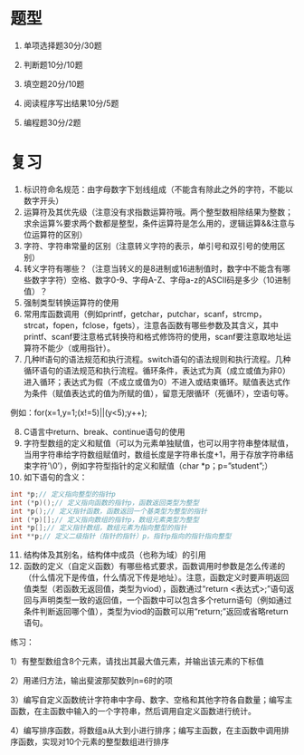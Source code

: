 # 题型

1. 单项选择题30分/30题

2. 判断题10分/10题

3. 填空题20分/10题

4. 阅读程序写出结果10分/5题

5. 编程题30分/2题

# 复习



1) 标识符命名规范：由字母数字下划线组成（不能含有除此之外的字符，不能以数字开头）
2) 运算符及其优先级（注意没有求指数运算符哦。两个整型数相除结果为整数；求余运算%要求两个数都是整型，条件运算符是怎么用的，逻辑运算&&注意与位运算符的区别）
3) 字符、字符串常量的区别（注意转义字符的表示，单引号和双引号的使用区别）
4) 转义字符有哪些？（注意当转义的是8进制或16进制值时，数字中不能含有哪些数字字符）空格、数字0-9、字母A-Z、字母a-z的ASCII码是多少（10进制值）？
5) 强制类型转换运算符的使用
6) 常用库函数调用（例如printf，getchar，putchar，scanf，strcmp，strcat，fopen，fclose，fgets），注意各函数有哪些参数及其含义，其中printf、scanf要注意格式转换符和格式修饰符的使用，scanf要注意取地址运算符不能少（或用指针）。
7) 几种If语句的语法规范和执行流程。switch语句的语法规则和执行流程。几种循环语句的语法规范和执行流程。循环条件，表达式为真（成立或值为非0）进入循环；表达式为假（不成立或值为0）不进入或结束循环。赋值表达式作为条件（赋值表达式的值为所赋的值），留意无限循环（死循环），空语句等。

例如：for(x=1,y=1;(x!=5)||(y<5);y++);

8) C语言中return、break、continue语句的使用
9) 字符型数组的定义和赋值（可以为元素单独赋值，也可以用字符串整体赋值，当用字符串给字符数组赋值时，数组长度是字符串长度+1，用于存放字符串结束字符’\0’），例如字符型指针的定义和赋值（char *p；p=”student”;）
10) 如下语句的含义：
```C
int *p;// 定义指向整型的指针p
int (*p)();// 定义指向函数的指针p，函数返回类型为整型   
int *p();// 定义指针函数，函数返回一个基类型为整型的指针
int (*p)[];// 定义指向数组的指针p，数组元素类型为整型
int *p[];// 定义指针数组，数组元素为指向整型的指针
int **p;// 定义二级指针（指针的指针）p，指针p指向的指针指向整型
```
11) 结构体及其别名，结构体中成员（也称为域）的引用
12) 函数的定义（自定义函数）有哪些格式要求，函数调用时参数是怎么传递的（什么情况下是传值，什么情况下传是地址）。注意，函数定义时要声明返回值类型（若函数无返回值，类型为viod），函数通过“return <表达式>;”语句返回与声明类型一致的返回值，一个函数中可以包含多个return语句（例如通过条件判断返回哪个值），类型为viod的函数可以用“return;”返回或省略return语句。

 

练习：

1）有整型数组含8个元素，请找出其最大值元素，并输出该元素的下标值

2）用递归方法，输出斐波那契数列n=6时的项

3）编写自定义函数统计字符串中字母、数字、空格和其他字符各自数量；编写主函数，在主函数中输入的一个字符串，然后调用自定义函数进行统计。

4）编写排序函数，将数组a从大到小进行排序；编写主函数，在主函数中调用排序函数，实现对10个元素的整型数组进行排序
